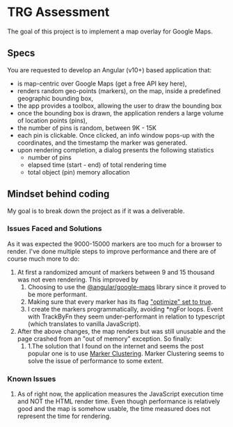 

# TRG Assessment

The goal of this project is to implement a map overlay for Google Maps.

## Specs

You are requested to develop an Angular (v10+) based application that:
* is map-centric over Google Maps (get a free API key here),
* renders random geo-points (markers), on the map, inside a predefined geographic
bounding box,
* the app provides a toolbox, allowing the user to draw the bounding box
* once the bounding box is drawn, the application renders a large volume of location points
(pins),
* the number of pins is random, between 9K - 15K
* each pin is clickable. Once clicked, an info window pops-up with the coordinates, and the
timestamp the marker was generated.
* upon rendering completion, a dialog presents the following statistics
  * number of pins
  * elapsed time (start - end) of total rendering time
  * total object (pin) memory allocation

## Mindset behind coding

My goal is to break down the project as if it was a deliverable.

### Issues Faced and Solutions
As it was expected the 9000-15000 markers are too much for a browser to render. I've done multiple steps to improve performance and there are of course much more to do:
1. At first a randomized amount of markers between 9 and 15 thousand was not even rendering. This improved by
   1. Choosing to use the [@angular/google-maps](https://www.npmjs.com/package/@angular/google-maps) library since it proved to be more performant.
   2. Making sure that every marker has its flag ["optimize" set to true](https://developers.google.com/maps/optimization-guide#optimizing_markers).
   3.  I create the markers programmatically, avoiding *ngFor loops. Event with TrackByFn they seem under-performant in relation to typescript (which translates to vanilla JavaScript).
2. After the above changes, the map renders but was still unusable and the page crashed from an "out of memory" exception. So finally:
   1. 1.The solution that I found on the internet and seems the post popular one is to use [Marker Clustering](https://developers.google.com/maps/documentation/javascript/marker-clustering). Marker Clustering seems to solve the issue of performance to some extent. 

### Known Issues

1. As of right now, the application measures the JavaScript execution time and NOT the HTML render time. Even though performance is relatively good and the map is somehow usable, the time measured does not represent the time for rendering.


